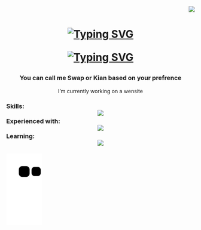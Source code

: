 <div align=Right>
  <a href="https://visitorbadge.io/status?path=Swap1019"><img src="https://api.visitorbadge.io/api/visitors?path=Swap1019&label=Views&labelColor=%23f47373&countColor=%2337d67a&style=plastic&labelStyle=upper" /></a>
</div>

<h1 align=Center>
  <a href="https://git.io/typing-svg"><img src="https://readme-typing-svg.herokuapp.com?font=Fugaz+One&size=24&pause=1000&color=F0F70B&center=true&vCenter=true&repeat=false&width=435&lines=A+Sharp+Dev+Wants+To+Be+Full-Stack" alt="Typing SVG" /></a>
	
  <a href="https://git.io/typing-svg"><img src="https://readme-typing-svg.herokuapp.com?font=Roboto&weight=700&size=30&duration=2000&pause=500&color=232BF7&center=true&vCenter=true&width=435&lines=Hi+There+%F0%9F%91%8B;Name's+Kian" alt="Typing SVG" /></a>
</h1>

<div align=Center>
	<h3>
	You can call me Swap or Kian based on your prefrence 
	</h3>
  	I’m currently working on a wensite
</div>


<h3 align=Left>
  Skills:
    <div align=Center ><img src="https://skillicons.dev/icons?i=python" /></div>
  Experienced with:
		<div align=Center><img src="https://skillicons.dev/icons?i=mysql,redis,html,css,bootstrap" /></div>
  Learning:
		<div align=Center><img src="https://skillicons.dev/icons?i=django" /></div>
</h3>

![snake animation](https://github.com/Swap1019/Swap1019/blob/output/github-contribution-grid-snake2.svg)





